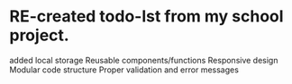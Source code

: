 # RE-created todo-lst from my school project.
added local storage
Reusable components/functions
Responsive design
Modular code structure
Proper validation and error messages